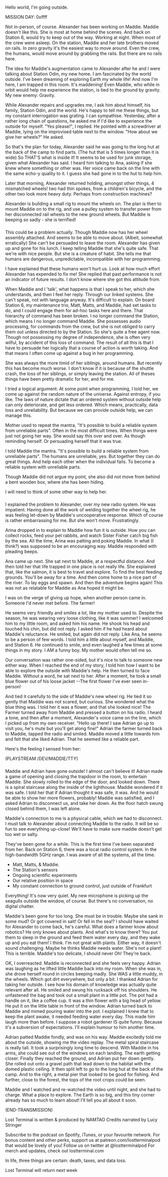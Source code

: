Hello world, I'm going outside.

MISSION DAY: 0xffff

Not in-person, of course. Alexander has been working on Maddie. Maddie doesn't like this. She is most at home behind the scenes. And back on Station 6, would try to keep out of the way. Working at night. When most of the crew were asleep. On the station, Maddie and her late brothers moved on rails. In zero gravity it's the easiest way to move around. Even the crew, the humans, would move around by grabbing the rails. But there are no rails here.


 
The idea for Maddie's augmentation came to Alexander after he and I were talking about Station Odin, my new home. I am fascinated by the world outside. I've been dreaming of exploring Earth my whole life! And now I'm here, I am trapped in this room. It's maddening! Even Maddie, who while in orbit would help me experience the station, is tied to the ground by gravity. My new enemy: Gravity.

While Alexander repairs and upgrades me, I ask him about himself, his family, Station Odin, and the world. He's happy to tell me these things, but my constant interrogation was grating. I can sympathise. Yesterday, after a rather long chain of questions, he asked me if I'd like to experience the outside for myself. "Yes please!", I replied. He pointed with a screwdriver at Maddie, lying on the improvised table next to the window. "How about we give her wheels?" He asked.

So that's the plan for today, Alexander said he was going to the long hut at the back of the camp to find parts. (The hut that is 5 times longer than it is wide) So THAT'S what is inside it! It seems to be used for junk storage, given what Alexander has said. I heard him talking to Ana, asking if she knew where something or other was. Her voice came back on the line with the same echo-y quality to it. I guess she had gone in to the hut to help him.

Later that morning, Alexander returned holding, amongst other things, 4 mismatched wheels! two had thin spokes, from a children's bicycle, and the other two look more heavy duty. Perhaps from construction machines?

Alexander is building a small rig to mount the wheels on. The plan is then to mount Maddie on to the rig, and use a pulley system to transfer power from her disconnected rail wheels to the new ground wheels. But Maddie is beeping so sadly - she is terrified!

### 

### 

This could be a problem actually. Though Maddie now has her wheel assembly attached. And seems to be able to move about. (Albeit, somewhat erratically) She can't be persuaded to leave the room. Alexander has given up and gone for his lunch. I keep telling Maddie that she's quite safe. That we're with nice people. But she is a creature of habit. She tells me that humans are dangerous, unpredictable, incompatible with her programming.

I have explained that these humans won't hurt us. Look at how much effort Alexander has expended to fix me! She replied that past performance is not an indicator of future results. I don't know where she got this attitude from.

When Maddie and I 'talk', what happens is that I speak to her, which she understands, and then I feel her reply. Through our linked systems. She can't speak, not with language anyway. It's difficult to explain. On board Station 6, my maintenance trio, Matt, Matts, and Maddie, had set tasks to do, and I could engage them for ad-hoc tasks here and there. That hierarchy of command has been broken. I no longer command the Station, which means I no longer command Maddie. She possesses audio processing, for commands from the crew, but she is not obliged to carry them out unless directed to by the Station. So she's quite a free agent now. Though not possessing my degree of independence, she is often very wilful, by accident of this loss of command. The result of all this is that I have to persuade her logically that a course of action is worth taking. And that means I often come up against a bug in her programming.

She was always the more timid of her siblings, around humans. But recently this has become much worse. I don't know if it is because of the shuttle crash, the loss of her siblings, or simply leaving the station. All of theses things have been pretty dramatic for her, and for me.

I tried a logical argument: At some point when programming, I told her, we come up against the random nature of the universe. Against entropy, if you like. The laws of nature dictate that an ordered system without outside help can only deteriorate, and get less ordered. Which means, practically, data loss and unreliability. But because we can provide outside help, we can manage this.

Mother used to repeat the mantra, "It's possible to build a reliable system from unreliable parts". Often in the most difficult times. When things were just not going her way. She would say this over and over. As though reminding herself. Or persuading herself that it was true.

I told Maddie the mantra. "It's possible to build a reliable system from unreliable parts". The humans are unreliable, yes. But together they can do great things. And help each other when the individual fails. To become a reliable system with unreliable parts.

Though Maddie did not argue my point, she also did not move from behind a bent wooden box, where she has been hiding.

I will need to think of some other way to help her.

### 

### 

I explained the problem to Alexander, over my new radio system. He was impatient. Having done all the work of welding together the wheel rig, he was feeling let-down by Maddie's uncooperative response. Which of course is rather embarrassing for me. But she won't move. Frustratingly.

Arina dropped in to explain to Maddie how fun it is outside. How you can collect rocks, feed your pet rabbits, and watch Sister Fisher catch big fish by the sea. All the time, Arina was patting and poking Maddie. In what (I think?) was supposed to be an encouraging way. Maddie responded with pleading beeps.

Ana came up next. She sat next to Maddie, at a respectful distance. And then told her that life trapped in one place is not really life. She explained that, like the salmon, it is best to travel and explore. To find the best feeding grounds. You'll be away for a time. And then come home to a nice part of the river. To lay eggs and spawn. And then the adventure begins again! This was not as relatable for Maddie as Ana hoped it might be.

I was on the verge of giving up hope, when another person came in. Someone I'd never met before. The farmer!

He seems very friendly and smiles a lot, like my mother used to. Despite the season, he was wearing very loose clothing, like it was summer! I welcomed him to my little room, and asked him his name. He shook his head and touched his chin, but did not reply. I asked him if he had heard about Maddie's reluctance. He smiled, but again did not reply. Like Ana, he seems to be a person of few words. I told him a little about myself, and Maddie, and Station 6. He continued to smile, and even laughed a few times at some things in my story. I AM a funny boy. My mother would often tell me so.

Our conversation was rather one-sided, but it's nice to talk to someone new either way. When I reached the end of my story, I told him how I want to be able to explore the outside with Maddie's help. He then turned to face Maddie. Without a word, he sat next to her. After a moment, he took a small blue flower out of his loose jacket --The first flower I've ever seen in-person!

And tied it carefully to the side of Maddie's new wheel rig. He tied it so gently that Maddie was not scared, but curious. She wondered what the blue thing was. I told her it was a flower, and that she looked nice! The Farmer turned away from Maddie and pressed a button on his radio. I heard a tone, and then after a moment, Alexander's voice came on the line, which I picked up from my own receiver. "Hello up there! I saw Adrian go up to visit you, he's mute but you'll get along fine!" Adrian the farmer turned back to Maddie, tapped the radio and smiled. Maddie moved a little towards him and felt that she liked Adrian. That he seemed like a reliable part.

Here's the feeling I sensed from her:

(PLAYSTREAM /DEV/MADDIE/TTY)

### 

### 

Maddie and Adrian have gone outside! I almost can't believe it! Adrian made a game of opening and closing the trapdoor in the room, to entertain Maddie. She slowly rolled to the edge of the door, and looked down. There is a spiral staircase along the inside of the lighthouse. Maddie wondered if it was safe. I told her that if Adrian thought it was safe, it was. And he would be able to show her more flowers, probably! Maddie was satisfied, and I asked Adrian to disconnect us, and take her down. As the floor hatch swung closed behind them, I was left alone.

Maddie's connection to me is a physical cable, which we had to disconnect. I must talk to Alexander about connecting Maddie to the radio. It will be so fun to see everything up-close! We'll have to make sure maddie doesn't get too wet or salty.

They've been gone for a while. This is the first time I've been separated from her. Back on Station 6, there was a local radio control system. In the high-bandwidth 5GHz range. I was aware of all the systems, all the time.

* Matt, Matts, & Maddie.
* The Station's sensors
* Ongoing scientific experiments
* Our relative position in space
* My constant connection to ground control, just outside of Frankfurt

Everything! It's now very quiet. My new microphone is picking up the seagulls outside the window, of course. But there's no conversation, no digital chatter.

Maddie's been gone for too long. She must be in trouble. Maybe she sank in some mud? Or got covered in salt! Or fell in the sea!? I should have waited for Alexander to come back, he's careful. What does a farmer know about robotics? He only knows about plants. And what's to know there? You put them to sleep in the ground and feed them water every day, and they wake up and you eat them! I think. I'm not great with plants. Either way, it doesn't sound challenging. Maybe he thinks Maddie needs water. She's not a plant! This is terrible. Maddie's too delicate, I should never Oh! They're back.

OK, I overreacted. Maddie is reconnected and she feels very happy. Adrian was laughing as he lifted little Maddie back into my room. When she was in, she drove herself round in circles beeping madly. She WAS a little muddy, in the wheels. Which got dirt everywhere, but only a bit. I thanked Adrian for taking her outside. I see how his domain of knowledge was actually quite relevant after all. He smiled and swung his rucksack off his shoulders. He unfastened the bag and took out a small plant in a little pot. The pot had a handle on it, like a coffee cup. It was a thin flower with a big head of yellow. He put it on the little table in front of the window. Adrian turned back to Maddie and mimed pouring water into the pot. I explained I knew that to keep the plant awake, it needed feeding water every day. This made him laugh more than before. I suppose a robot gardener IS quite funny. Because it's a subversion of expectations. I'll explain humour to him another time.

Adrian patted Maddie fondly, and was on his way. Maddie excitedly told me about the outside, showing me the video replay. The metal spiral staircase is really tall. It took a surprisingly long time to descend. With Maddie in his arms, she could see out of the windows on each landing. The earth getting closer. Finally they reached the ground, and Adrian put her down gently. She rolled out onto a gravel path that lead down to the habitat with the domed plastic ceiling. It then split left to go to the long hut at the back of the camp. And to the right, a metal pier that looked to be good for fishing. And further, close to the forest, the tops of the root crops could be seen.

Maddie and I watched and re-watched the video until night, and she had to charge. What a place to explore. The Earth is so big, and this tiny corner already has so much to learn about! I'll tell you all about it soon.

(END-TRANSMISSION)


Lost Terminal is written & produced by NAMTAO Credits narrated by Lucy Stringer

Subscribe to the podcast on Spotify, iTunes, or your favourite network. For bonus content and other perks, support us at patreon.com/lostterminalpod that would be lovely of you! Follow us on twitter at @lostterminalpod For merch and updates, check out lostterminal.com

In life, three things are certain: death, taxes, and data loss.

Lost Terminal will return next week

